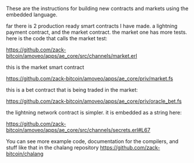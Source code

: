 These are the instructions for building new contracts and markets using the embedded language.

 far there is 2 production ready smart contracts I have made. a lightning payment contract, and the market contract. the market one has more tests.
 here is the code that calls the market test:

https://github.com/zack-bitcoin/amoveo/apps/ae_core/src/channels/market.erl

this is the market smart contract

https://github.com/zack-bitcoin/amoveo/apps/ae_core/priv/market.fs

this is a bet contract that is being traded in the market:

https://github.com/zack-bitcoin/amoveo/apps/ae_core/priv/oracle_bet.fs

the lightning network contract is simpler. it is embedded as a string here:

https://github.com/zack-bitcoin/amoveo/apps/ae_core/src/channels/secrets.erl#L67


You can see more example code, documentation for the compilers, and stuff like that in the chalang repository https://github.com/zack-bitcoin/chalang
